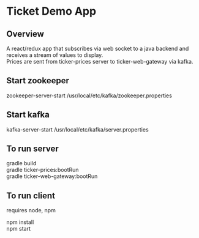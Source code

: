 # Ticket Demo App 

## Overview
A react/redux app that subscribes via web socket to a java backend and receives a stream of values to display.  
Prices are sent from ticker-prices server to ticker-web-gateway via kafka.  

## Start zookeeper
zookeeper-server-start /usr/local/etc/kafka/zookeeper.properties

## Start kafka
kafka-server-start /usr/local/etc/kafka/server.properties

## To run server
gradle build  
gradle ticker-prices:bootRun  
gradle ticker-web-gateway:bootRun  

## To run client
requires node, npm  

npm install  
npm start  
